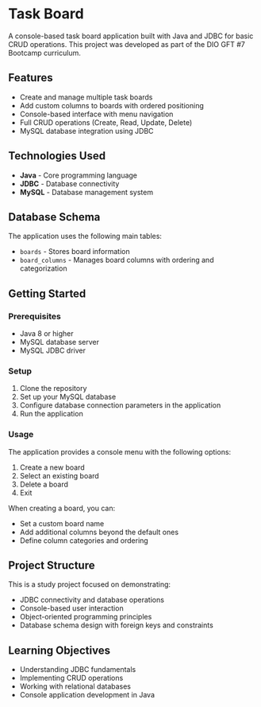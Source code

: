 # Task Board

A console-based task board application built with Java and JDBC for basic CRUD operations. This project was developed as part of the DIO GFT #7 Bootcamp curriculum.

## Features

- Create and manage multiple task boards
- Add custom columns to boards with ordered positioning
- Console-based interface with menu navigation
- Full CRUD operations (Create, Read, Update, Delete)
- MySQL database integration using JDBC

## Technologies Used

- **Java** - Core programming language
- **JDBC** - Database connectivity
- **MySQL** - Database management system

## Database Schema

The application uses the following main tables:
- `boards` - Stores board information
- `board_columns` - Manages board columns with ordering and categorization

## Getting Started

### Prerequisites

- Java 8 or higher
- MySQL database server
- MySQL JDBC driver

### Setup

1. Clone the repository
2. Set up your MySQL database
3. Configure database connection parameters in the application
4. Run the application

### Usage

The application provides a console menu with the following options:
1. Create a new board
2. Select an existing board
3. Delete a board
4. Exit

When creating a board, you can:
- Set a custom board name
- Add additional columns beyond the default ones
- Define column categories and ordering

## Project Structure

This is a study project focused on demonstrating:
- JDBC connectivity and database operations
- Console-based user interaction
- Object-oriented programming principles
- Database schema design with foreign keys and constraints

## Learning Objectives

- Understanding JDBC fundamentals
- Implementing CRUD operations
- Working with relational databases
- Console application development in Java